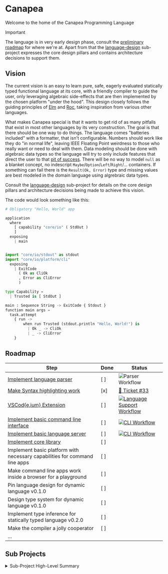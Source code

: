 # Canapea

Welcome to the home of the Canapea Programming Language

> [!IMPORTANT]
> The language is in very early design phase, consult the [preliminary roadmap](#roadmap) for where we're at. Apart from that the [language-design](./language-design/) sub-project expresses the core design pillars and contains architecture decisions to support them.


## Vision

The current vision is an easy to learn pure, safe, eagerly evaluated statically typed functional language at its core, with a friendly compiler to guide the user, only leveraging algebraic side-effects that are then implemented by the chosen platform "under the hood". This design closely follows the guiding principles of [Elm](https://elm-lang.org) and [Roc](https://roc-lang.org), taking inspiration from various other languages.

What makes Canapea special is that it wants to get rid of as many pitfalls that exist in most other languages by its very construction. The goal is that there should be one way to do things. The language comes "batteries included" with a formatter, that isn't configurable. Numbers should work like they do "in normal life", leaving IEEE Floating Point weirdness to those who really want or need to deal with them. Data modeling should be done with algebraic data types so the language will try to only include features that direct the user to that [pit of success](https://blog.ploeh.dk/2023/03/27/more-functional-pits-of-success/). There will be no way to model `null` as a blanket concept, no indescript `Maybe`/`Option`/`Left`/`Right`/... containers. If something can fail there is the `Result(Ok, Error)` type and missing values are best modeled in the domain language using algrebraic data types.

Consult the [language-design](./language-design/) sub-project for details on the core design pillars and architecture decisions being made to achieve this vision.

The code would look something like this:

```python
# Obligatory "Hello, World" app

application
  where
    [ capability "core/io" ( StdOut )
    ]
  exposing
    | main


import "core/io/stdout" as stdout
import "core/io/platform/cli"
  exposing
    | ExitCode
      ( Ok as CliOk
      , Error as CliError
      )

type Capability =
  | Trusted is [ StdOut ]

main : Sequence String -> ExitCode { Stdout }
function main args =
  task.attempt
    { run ->
        when run Trusted (stdout.println "Hello, World!") is
          | Ok _ -> CliOk
          | _ -> CliError
    }

```

## Roadmap

| Step | Done | Status |
|------|------|--------|
| [Implement language parser](https://github.com/orgs/canapea/projects/1/views/1) | [ ] | ![Parser Workflow](https://github.com/canapea/canapea/actions/workflows/parser.yml/badge.svg)
| [Make Syntax highlighting work](https://github.com/canapea/canapea/issues/33) | [x] | [🚧 Ticket #33](https://github.com/canapea/canapea/issues/33)
| [VSCod{e,ium} Extension](https://github.com/orgs/canapea/projects/2/views/1) | [ ] | [![Language Support Workflow](https://github.com/canapea/canapea/actions/workflows/vsext.yml/badge.svg)](https://github.com/canapea/canapea/actions/workflows/vsext.yml)
| [Implement basic command line interface](https://github.com/orgs/canapea/projects/3/views/1) | [ ] | [![CLI Workflow](https://github.com/canapea/canapea/actions/workflows/cli.yml/badge.svg)](https://github.com/canapea/canapea/actions/workflows/cli.yml)
| [Implement basic language server](https://github.com/orgs/canapea/projects/5/views/1) | [ ] | [![CLI Workflow](https://github.com/canapea/canapea/actions/workflows/cli.yml/badge.svg)](https://github.com/canapea/canapea/actions/workflows/cli.yml)
| [Implement core library](https://github.com/orgs/canapea/projects/6/views/1) | [ ] |
| Implement basic platform with necessary capabilities for command line apps | [ ] |
| Make command line apps work inside a browser for a playground | [ ] |
| Pin language design for dynamic language v0.1.0 | [ ] |
| Design type system for dynamic language v0.1.0 | [ ] |
| Implement type inference for statically typed language v0.2.0 | [ ] |
| Make the compiler a jolly cooperator | [ ] |
| ... |    |


## Sub Projects


<details>
  <summary>Sub-Project High-Level Summary</summary>

### [CLI](./cli/)

The official Command Line Interface, batteries included. For technical details consult its [README](./cli/README.md).


### [Language Design](./language-design/)

Contains documentation about the design process of the Canapea language, including the core pillars and [Architecture Decision Records](https://github.com/joelparkerhenderson/architecture-decision-record). For technical details consult its [README](./language-design/README.md).


### [Language Server](./language-server/)

The official Language Server. For technical details consult its [README](./language-server/README.md).


### [Language Support](./language-support-vscode/)

The official VSCod{e,ium} extension. For technical details consult its [README](./language-support-vscode/README.md).


### [Parser](./parser/)

The language parser is generated with the help of tree-sitter. For technical details consult its [README](./parser/README.md).

### [Core Library (org.canapea.core)](./org.canapea.core/)

The core library written in Canapea. For technical details consult its [README](./org.canapea.core/README.md).


### Miscellaneous


#### [Outbox](./outbox.sh)

Uses the [Outbox Pattern](https://en.wikipedia.org/wiki/Inbox_and_outbox_pattern) to decouple asset distribution throughout the project. Build scripts of sub-projects call the outbox which will in turn take care of copying artifacts around without the originator knowing anything about the other projects.


</details>

